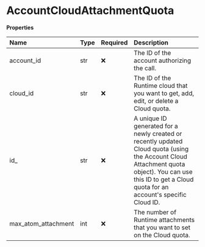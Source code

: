# AccountCloudAttachmentQuota

**Properties**

| Name                | Type | Required | Description                                                                                                                                                                                                 |
| :------------------ | :--- | :------- | :---------------------------------------------------------------------------------------------------------------------------------------------------------------------------------------------------------- |
| account_id          | str  | ❌       | The ID of the account authorizing the call.                                                                                                                                                                 |
| cloud_id            | str  | ❌       | The ID of the Runtime cloud that you want to get, add, edit, or delete a Cloud quota.                                                                                                                       |
| id\_                | str  | ❌       | A unique ID generated for a newly created or recently updated Cloud quota \(using the Account Cloud Attachment quota object\). You can use this ID to get a Cloud quota for an account's specific Cloud ID. |
| max_atom_attachment | int  | ❌       | The number of Runtime attachments that you want to set on the Cloud quota.                                                                                                                                  |

